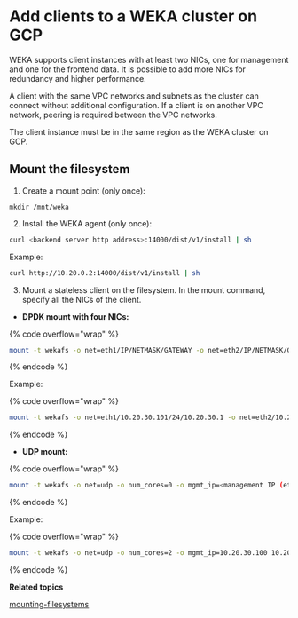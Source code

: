 # Add clients to a WEKA cluster on GCP

WEKA supports client instances with at least two NICs, one for management and one for the frontend data. It is possible to add more NICs for redundancy and higher performance.

A client with the same VPC networks and subnets as the cluster can connect without additional configuration. If a client is on another VPC network, peering is required between the VPC networks.

The client instance must be in the same region as the WEKA cluster on GCP.

## Mount the filesystem

1. Create a mount point (only once):&#x20;

```
mkdir /mnt/weka
```

2. Install the WEKA agent (only once):

```bash
curl <backend server http address>:14000/dist/v1/install | sh
```

Example:

```bash
curl http://10.20.0.2:14000/dist/v1/install | sh
```

3. Mount a stateless client on the filesystem. In the mount command, specify all the NICs of the client.

* **DPDK mount with four NICs:**

{% code overflow="wrap" %}
```bash
mount -t wekafs -o net=eth1/IP/NETMASK/GATEWAY -o net=eth2/IP/NETMASK/GATEWAY -o net=eth3/IP/NETMASK/GATEWAY -o mgmt_ip=<management IP (eth0)> -o num_cores=4 -o dpdk_base_memory_mb=32 <backend server IP address>/<filesystem name> /mnt/weka
```
{% endcode %}

Example:

{% code overflow="wrap" %}
```bash
mount -t wekafs -o net=eth1/10.20.30.101/24/10.20.30.1 -o net=eth2/10.20.31.102/24/10.20.31.1 -o net=eth3/10.20.32.103/24/10.20.32.1 -o mgmt_ip=10.20.33.100 -o num_cores=4 -o dpdk_base_memory_mb=32 10.20.30.40/fs1 /mnt/weka
```
{% endcode %}

* **UDP mount:**&#x20;

{% code overflow="wrap" %}
```bash
mount -t wekafs -o net=udp -o num_cores=0 -o mgmt_ip=<management IP (eth0)> <backend server IP address>/<filesystem name> /mnt/weka
```
{% endcode %}

Example:

{% code overflow="wrap" %}
```bash
mount -t wekafs -o net=udp -o num_cores=2 -o mgmt_ip=10.20.30.100 10.20.30.40/fs1 /mnt/weka
```
{% endcode %}

**Related topics**

[mounting-filesystems](../../weka-filesystems-and-object-stores/mounting-filesystems/ "mention")
